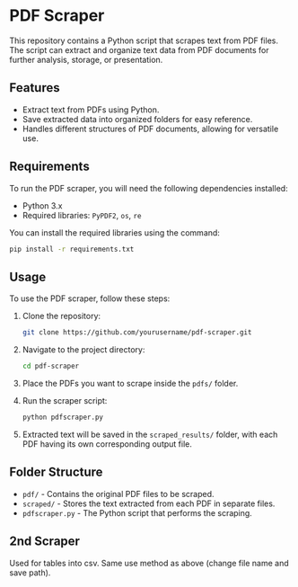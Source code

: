 # PDF Scraper

This repository contains a Python script that scrapes text from PDF files. The script can extract and organize text data from PDF documents for further analysis, storage, or presentation. 

## Features

- Extract text from PDFs using Python.
- Save extracted data into organized folders for easy reference.
- Handles different structures of PDF documents, allowing for versatile use.

## Requirements

To run the PDF scraper, you will need the following dependencies installed:

- Python 3.x
- Required libraries: `PyPDF2`, `os`, `re`

You can install the required libraries using the command:

```sh
pip install -r requirements.txt
```

## Usage

To use the PDF scraper, follow these steps:

1. Clone the repository:

   ```sh
   git clone https://github.com/yourusername/pdf-scraper.git
   ```

2. Navigate to the project directory:

   ```sh
   cd pdf-scraper
   ```

3. Place the PDFs you want to scrape inside the `pdfs/` folder.

4. Run the scraper script:

   ```sh
   python pdfscraper.py
   ```

5. Extracted text will be saved in the `scraped_results/` folder, with each PDF having its own corresponding output file.

## Folder Structure

- `pdf/` - Contains the original PDF files to be scraped.
- `scraped/` - Stores the text extracted from each PDF in separate files.
- `pdfscraper.py` - The Python script that performs the scraping.

## 2nd Scraper

Used for tables into csv. Same use method as above (change file name and save path).